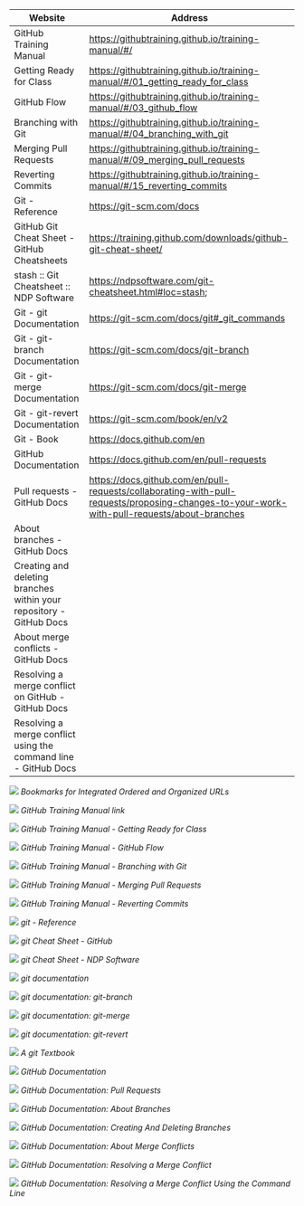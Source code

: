 | Website                                                             | Address                                                                       |
| -------                                                             | -------                                                                       |
| GitHub Training Manual                                              | https://githubtraining.github.io/training-manual/#/                           |
| Getting Ready for Class                                             | https://githubtraining.github.io/training-manual/#/01_getting_ready_for_class |
| GitHub Flow                                                         | https://githubtraining.github.io/training-manual/#/03_github_flow             |
| Branching with Git                                                  | https://githubtraining.github.io/training-manual/#/04_branching_with_git      |
| Merging Pull Requests                                               | https://githubtraining.github.io/training-manual/#/09_merging_pull_requests   |
| Reverting Commits                                                   | https://githubtraining.github.io/training-manual/#/15_reverting_commits       |
| Git - Reference                                                     | https://git-scm.com/docs                                                      |
| GitHub Git Cheat Sheet - GitHub Cheatsheets                         | https://training.github.com/downloads/github-git-cheat-sheet/                 |
| stash :: Git Cheatsheet :: NDP Software                             | https://ndpsoftware.com/git-cheatsheet.html#loc=stash;                        |
| Git - git Documentation                                             | https://git-scm.com/docs/git#_git_commands                                    |
| Git - git-branch Documentation                                      | https://git-scm.com/docs/git-branch                                           |
| Git - git-merge Documentation                                       | https://git-scm.com/docs/git-merge                                            |
| Git - git-revert Documentation                                      | https://git-scm.com/book/en/v2                                                |
| Git - Book                                                          | https://docs.github.com/en                                                    |
| GitHub Documentation                                                | https://docs.github.com/en/pull-requests                                      |
| Pull requests - GitHub Docs                                         | https://docs.github.com/en/pull-requests/collaborating-with-pull-requests/proposing-changes-to-your-work-with-pull-requests/about-branches|
| About branches - GitHub Docs                                        ||
| Creating and deleting branches within your repository - GitHub Docs ||
| About merge conflicts - GitHub Docs                                 ||
| Resolving a merge conflict on GitHub - GitHub Docs                  ||
| Resolving a merge conflict using the command line - GitHub Docs     ||


![](Images/BookmarksWebsiteAndAddress.png)
*Bookmarks for Integrated Ordered and Organized URLs*

![](Images/GitHubTrainingManual.png)
*GitHub Training Manual link*

![](Images/GitHubTrainingManual-GettingReadyForClass.png)
*GitHub Training Manual - Getting Ready for Class*

![](Images/GitHubTrainingManual-UnderstandingGitHubFlow.png)
*GitHub Training Manual - GitHub Flow*

![](Images/GitHubTrainingManual-BranchingGit.png)
*GitHub Training Manual - Branching with Git*

![](Images/GitHubTrainingManual-MergingPullRequests.png)
*GitHub Training Manual - Merging Pull Requests*

![](Images/GitHubTrainingManual-RevertingCommits.png)
*GitHub Training Manual - Reverting Commits*

![](Images/GitReference.png)
*git - Reference*

![](Images/GitCheatSheet-GitHub.png)
*git Cheat Sheet - GitHub*

![](Images/GitCheatSheet-NDP.png)
*git Cheat Sheet - NDP Software*

![](Images/git.png)
*git documentation*

![](Images/git-branch.png)
*git documentation: git-branch*

![](Images/git-merge.png)
*git documentation: git-merge*

![](Images/git-revert.png)
*git documentation: git-revert*

![](Images/GitBook.png)
*A git Textbook*

![](Images/GitHubDocs.png)
*GitHub Documentation*

![](Images/GitHubDocs-PullRequests.png)
*GitHub Documentation: Pull Requests*

![](Images/GitHubDocs-Branches.png)
*GitHub Documentation: About Branches*

![](Images/GitHubDocs-CreatingAndDeletingBranches.png)
*GitHub Documentation: Creating And Deleting Branches*

![](Images/GitHubDocs-MergeConflicts.png)
*GitHub Documentation: About Merge Conflicts*

![](Images/GitHubDocs-MergeConflictResolution.png)
*GitHub Documentation: Resolving a Merge Conflict*

![](Images/GitHubDocs-MergeConflictResolutionCommandLine.png)
*GitHub Documentation: Resolving a Merge Conflict Using the Command Line*
